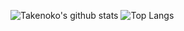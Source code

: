 ![Takenoko's github stats](https://github-readme-stats.vercel.app/api?username=TakenokoTech&include_all_commits=true&rank_icon=github&show_icons=true&hide=contribs)
![Top Langs](https://github-readme-stats.vercel.app/api/top-langs/?username=TakenokoTech&hide=php,css,html,hlsl,shaderlab&layout=compact)

<!--
**TakenokoTech/TakenokoTech** is a ✨ _special_ ✨ repository because its `README.md` (this file) appears on your GitHub profile.

Here are some ideas to get you started:

- 🔭 I’m currently working on ...
- 🌱 I’m currently learning ...
- 👯 I’m looking to collaborate on ...
- 🤔 I’m looking for help with ...
- 💬 Ask me about ...
- 📫 How to reach me: ...
- 😄 Pronouns: ...
- ⚡ Fun fact: ...
-->
